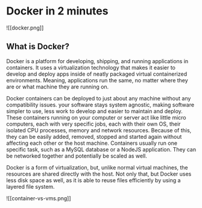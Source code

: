 # Docker in 2 minutes
![[docker.png]]


## What is Docker?

Docker is a platform for developing, shipping, and running applications in containers.
It uses a virtualization technology that makes it easier to develop and deploy apps inside of neatly packaged virtual containerized environments. Meaning, applications run the same, no matter where they are or what machine they are running on.

Docker containers can be deployed to just about any machine without any compatibility issues. your software stays system agnostic, making software simpler to use, less work to develop and easier to maintain and deploy. These containers running on your computer or server act like little micro computers, each with very specific jobs, each with their own OS, their isolated CPU processes, memory and network resources. Because of this, they can be easily added, removed, stopped and started again without affecting each other or the host machine. Containers usually run one specific task, such as a MySQL database or a NodeJS application. They can be networked together and potentially be scaled as well.

Docker is a form of virtualization, but, unlike normal virtual machines, the resources are shared directly with the host. Not only that, but Docker uses less disk space as well, as it is able to reuse files efficiently by using a layered file system.
<br>

![[container-vs-vms.png]]